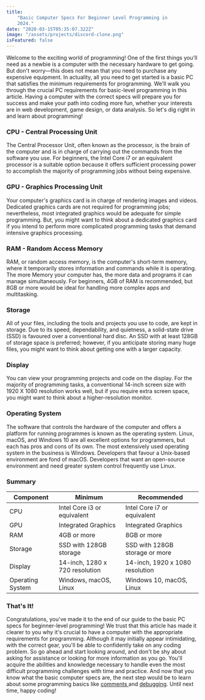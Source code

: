 ```yaml
---
title:
    "Basic Computer Specs For Beginner Level Programming in
    2024."
date: "2020-03-15T05:35:07.322Z"
image: "/assets/projects/discord-clone.png"
isFeatured: false
---
```


Welcome to the exciting world of programming! One of the
first things you'll need as a newbie is a computer with the
necessary hardware to get going. But don't worry—this does
not mean that you need to purchase any expensive equipment.
In actuality, all you need to get started is a basic PC that
satisfies the minimum requirements for programming. We'll
walk you through the crucial PC requirements for basic-level
programming in this article. Having a computer with the
correct specs will prepare you for success and make your
path into coding more fun, whether your interests are in web
development, game design, or data analysis. So let's dig
right in and learn about programming!

### CPU - Central Processing Unit

The Central Processor Unit, often known as the processor, is
the brain of the computer and is in charge of carrying out
the commands from the software you use. For beginners, the
Intel Core i7 or an equivalent processor is a suitable
option because it offers sufficient processing power to
accomplish the majority of programming jobs without being
expensive.

### GPU - Graphics Processing Unit

Your computer's graphics card is in charge of rendering
images and videos. Dedicated graphics cards are not required
for programming jobs; nevertheless, most integrated graphics
would be adequate for simple programming. But, you might
want to think about a dedicated graphics card if you intend
to perform more complicated programming tasks that demand
intensive graphics processing.

### RAM - Random Access Memory

RAM, or random access memory, is the computer's short-term
memory, where it temporarily stores information and commands
while it is operating. The more Memory your computer has,
the more data and programs it can manage simultaneously. For
beginners, 4GB of RAM is recommended, but 8GB or more would
be ideal for handling more complex apps and multitasking.

### Storage

All of your files, including the tools and projects you use
to code, are kept in storage. Due to its speed,
dependability, and quietness, a solid-state drive (SSD) is
favoured over a conventional hard disc. An SSD with at least
128GB of storage space is preferred; however, if you
anticipate storing many huge files, you might want to think
about getting one with a larger capacity.

### Display

You can view your programming projects and code on the
display. For the majority of programming tasks, a
conventional 14-inch screen size with 1920 X 1080 resolution
works well, but if you require extra screen space, you might
want to think about a higher-resolution monitor.

### Operating System

The software that controls the hardware of the computer and
offers a platform for running programmes is known as the
operating system. Linux, macOS, and Windows 10 are all
excellent options for programmers, but each has pros and
cons of its own. The most extensively used operating system
in the business is Windows. Developers that favour a
Unix-based environment are fond of macOS. Developers that
want an open-source environment and need greater system
control frequently use Linux.

### Summary

| Component        | Minimum                        | Recommended                     |
| ---------------- | ------------------------------ | ------------------------------- |
| CPU              | Intel Core i3 or equivalent    | Intel Core i7 or equivalent     |
| GPU              | Integrated Graphics            | Integrated Graphics             |
| RAM              | 4GB or more                    | 8GB or more                     |
| Storage          | SSD with 128GB storage         | SSD with 128GB storage or more  |
| Display          | 14-inch, 1280 x 720 resolution | 14-inch, 1920 x 1080 resolution |
| Operating System | Windows, macOS, Linux          | Windows 10, macOS, Linux        |

### That's It!

Congratulations, you've made it to the end of our guide to
the basic PC specs for beginner-level programming! We trust
that this article has made it clearer to you why it's
crucial to have a computer with the appropriate requirements
for programming. Although it may initially appear
intimidating, with the correct gear, you'll be able to
confidently take on any coding problem. So go ahead and
start looking around, and don't be shy about asking for
assistance or looking for more information as you go. You'll
acquire the abilities and knowledge necessary to handle even
the most difficult programming challenges with time and
practice. And now that you know what the basic computer
specs are, the next step would be to learn about some
programming basics like
[comments ](https://code-hl.com/benefits-of-commenting-in-programming)and
[debugging](https://code-hl.com/debugging-common-coding-errors-and-mistakes).
Until next time, happy coding!
